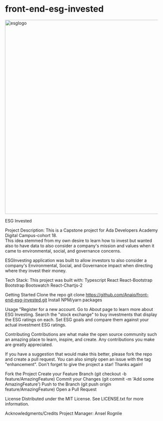 # front-end-esg-invested

<img width="638" alt="esglogo" src="https://user-images.githubusercontent.com/81824382/218517508-29d2fcf1-9e0d-401c-b7b3-b82b1a57b620.png">

ESG Invested

Project Description:
This is a Capstone project for Ada Developers Academy Digital Campus-cohort 18.  
This idea stemmed from my own desire to learn how to invest but wanted also to
have data to also consider a company's mission and values when it came to environmental,
social, and governance concerns.

ESGInvesting application was built to allow investors to also consider a company's 
Environmental, Social, and Governance impact when directing where they invest their
money.

Tech Stack:
This project was built with:
Typescript
React
React-Bootstrap
Bootstrap
Bootswatch
React-Chartjs-2


Getting Started
Clone the repo
git clone https://github.com/Anaiq/front-end-esg-invested.git
Install NPM/yarn packages

Usage
"Register for a new account.  Go to About page to learn more about ESG Investing.  Search the "stock exchange" to buy
investments that display the ESG ratings on each.  Set ESG goals and compare them against your actual investment
ESG ratings. 

Contributing
Contributions are what make the open source community such an amazing place to learn, inspire, and create. Any contributions you make are greatly appreciated.

If you have a suggestion that would make this better, please fork the repo and create a pull request. You can also simply open an issue with the tag "enhancement". Don't forget to give the project a star! Thanks again!

Fork the Project
Create your Feature Branch (git checkout -b feature/AmazingFeature)
Commit your Changes (git commit -m 'Add some AmazingFeature')
Push to the Branch (git push origin feature/AmazingFeature)
Open a Pull Request

License
Distributed under the MIT License. See LICENSE.txt for more information.

Acknowledgments/Credits
Project Manager: Ansel Rognlie

